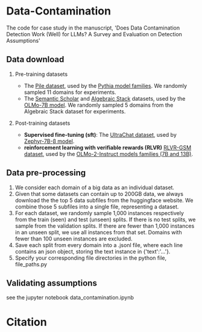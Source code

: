 # Data-Contamination
The code for case study in the manuscript, 'Does Data Contamination Detection Work (Well) for LLMs? A Survey and Evaluation on Detection Assumptions'

## Data download
1. Pre-training datasets 
    * The [Pile dataset](https://huggingface.co/datasets/ArmelR/the-Pile-splitted), used by the [Pythia model families](https://huggingface.co/EleutherAI/pythia-70m). We randomly sampled 11 domains for experiments.
    * The [Semantic Scholar](https://huggingface.co/datasets/allenai/peS2o) and [Algebraic Stack](https://huggingface.co/datasets/EleutherAI/proof-pile-2) datasets, used by the [OLMo-7B model](https://huggingface.co/allenai/OLMo-7B). We randomly sampled 5 domains from the Algebraic Stack dataset for experiments.

2. Post-training datasets
    * **Supervised fine-tuning (sft)**: The [UltraChat dataset](https://huggingface.co/datasets/HuggingFaceH4/ultrachat_200k), used by [Zephyr-7B-β model](https://huggingface.co/HuggingFaceH4/zephyr-7b-beta).
    *  **reinforcement learning with verifiable rewards (RLVR)** [RLVR-GSM dataset](https://huggingface.co/datasets/allenai/RLVR-GSM), used by the [OLMo-2-Instruct models families (7B and 13B)](https://huggingface.co/allenai/OLMo-2-1124-13B-Instruct).

## Data pre-processing
1. We consider each domain of a big data as an individual dataset.
2. Given that some datasets can contain up to 200GB data, we always download the the top 5 data subfiles from the huggingface website. We combine those 5 subfiles into a single file, representing a dataset. 
3. For each dataset, we randomly sample 1,000 instances respectively from the train (seen) and test (unseen) splits. If there is no test splits, we sample from the validation splits. If there are fewer than 1,000 instances in an unseen split, we use all instances from that set. Domains with fewer than 100 unseen instances are excluded.
4. Save each split from every domain into a .jsonl file, where each line contains an json object, storing the text instance in {'text':'...'}. 
5. Specify your corresponding file directories in the python file, file_paths.py


## Validating assumptions
see the jupyter notebook data_contamination.ipynb

# Citation
